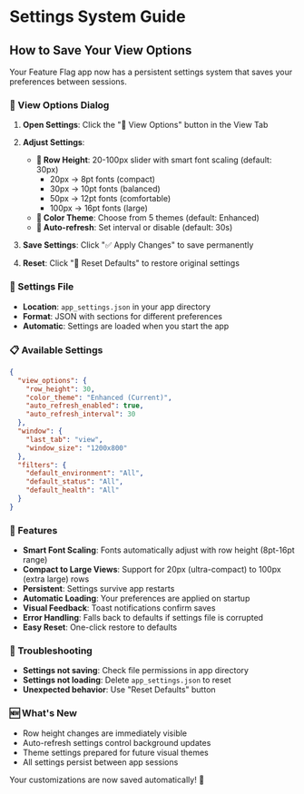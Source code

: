 # Settings System Guide

## How to Save Your View Options

Your Feature Flag app now has a persistent settings system that saves your preferences between sessions.

### 🎨 View Options Dialog

1. **Open Settings**: Click the "👀 View Options" button in the View Tab
2. **Adjust Settings**:
   - **📏 Row Height**: 20-100px slider with smart font scaling (default: 30px)
     - 20px → 8pt fonts (compact)
     - 30px → 10pt fonts (balanced) 
     - 50px → 12pt fonts (comfortable)
     - 100px → 16pt fonts (large)
   - **🎨 Color Theme**: Choose from 5 themes (default: Enhanced)
   - **🔄 Auto-refresh**: Set interval or disable (default: 30s)

3. **Save Settings**: Click "✅ Apply Changes" to save permanently
4. **Reset**: Click "🔄 Reset Defaults" to restore original settings

### 💾 Settings File

- **Location**: `app_settings.json` in your app directory
- **Format**: JSON with sections for different preferences
- **Automatic**: Settings are loaded when you start the app

### 📋 Available Settings

```json
{
  "view_options": {
    "row_height": 30,
    "color_theme": "Enhanced (Current)",
    "auto_refresh_enabled": true,
    "auto_refresh_interval": 30
  },
  "window": {
    "last_tab": "view",
    "window_size": "1200x800"
  },
  "filters": {
    "default_environment": "All",
    "default_status": "All", 
    "default_health": "All"
  }
}
```

### 🔧 Features

- **Smart Font Scaling**: Fonts automatically adjust with row height (8pt-16pt range)
- **Compact to Large Views**: Support for 20px (ultra-compact) to 100px (extra large) rows  
- **Persistent**: Settings survive app restarts
- **Automatic Loading**: Your preferences are applied on startup
- **Visual Feedback**: Toast notifications confirm saves
- **Error Handling**: Falls back to defaults if settings file is corrupted
- **Easy Reset**: One-click restore to defaults

### 🐛 Troubleshooting

- **Settings not saving**: Check file permissions in app directory
- **Settings not loading**: Delete `app_settings.json` to reset
- **Unexpected behavior**: Use "Reset Defaults" button

### 🆕 What's New

- Row height changes are immediately visible
- Auto-refresh settings control background updates
- Theme settings prepared for future visual themes
- All settings persist between app sessions

Your customizations are now saved automatically! 🎉
